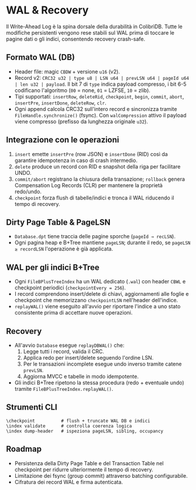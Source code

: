# WAL & Recovery

Il Write-Ahead Log è la spina dorsale della durabilità in ColibrìDB. Tutte le modifiche persistenti vengono rese stabili sul WAL prima di toccare le pagine dati o gli indici, consentendo recovery crash-safe.

## Formato WAL (DB)
- Header file: magic `CBDW` + versione `u16` (v2).
- Record v2: `CRC32 u32 | type u8 | LSN u64 | prevLSN u64 | pageId u64 | len u32 | payload`. Il bit 7 di `type` indica payload compresso, i bit 6-5 codificano l'algoritmo (`00` = none, `01` = LZFSE, `10` = zlib).
- Tipi supportati: `insertRow`, `deleteRid`, `checkpoint`, `begin`, `commit`, `abort`, `insertPre`, `insertDone`, `deleteRow`, `clr`.
- Ogni append calcola CRC32 sull'intero record e sincronizza tramite `FileHandle.synchronize()` (fsync). Con `walCompression` attivo il payload viene compresso (prefisso da lunghezza originale `u32`).

## Integrazione con le operazioni
1. `insert` emette `insertPre` (row JSON) e `insertDone` (RID) così da garantire idempotenza in caso di crash intermedio.
2. `delete` produce un record con RID e snapshot della riga per facilitare UNDO.
3. `commit/abort` registrano la chiusura della transazione; `rollback` genera Compensation Log Records (CLR) per mantenere la proprietà redo/undo.
4. `checkpoint` forza flush di tabelle/indici e tronca il WAL riducendo il tempo di recovery.

## Dirty Page Table & PageLSN
- `Database.dpt` tiene traccia delle pagine sporche (`pageId → recLSN`).
- Ogni pagina heap e B+Tree mantiene `pageLSN`; durante il redo, se `pageLSN ≥ recordLSN` l'operazione è già applicata.

## WAL per gli indici B+Tree
- Ogni `FileBPlusTreeIndex` ha un WAL dedicato (`.wal`) con header `CBWL` e checkpoint periodici (`checkpointEvery = 256`).
- I record comprendono insert/delete di chiavi, aggiornamenti alle foglie e checkpoint che memorizzano `checkpointLSN` nell'header dell'indice.
- `replayWAL()` viene eseguito all'avvio per riportare l'indice a uno stato consistente prima di accettare nuove operazioni.

## Recovery
- All'avvio `Database` esegue `replayDBWAL()` che:
  1. Legge tutti i record, valida il CRC.
  2. Applica redo per insert/delete seguendo l'ordine LSN.
  3. Per le transazioni incomplete esegue undo inverso tramite catene `prevLSN`.
  4. Aggiorna MVCC e tabelle in modo idempotente.
- Gli indici B+Tree ripetono la stessa procedura (redo + eventuale undo) tramite `FileBPlusTreeIndex.replayWAL()`.

## Strumenti CLI
```
\checkpoint          # flush + truncate WAL DB e indici
\index validate      # controlla coerenza logica
\index dump-header   # ispeziona pageLSN, sibling, occupancy
```

## Roadmap
- Persistenza della Dirty Page Table e del Transaction Table nel checkpoint per ridurre ulteriormente il tempo di recovery.
- Limitazione dei fsync (group commit) attraverso batching configurabile.
- Cifratura dei record WAL e firma autenticata.
